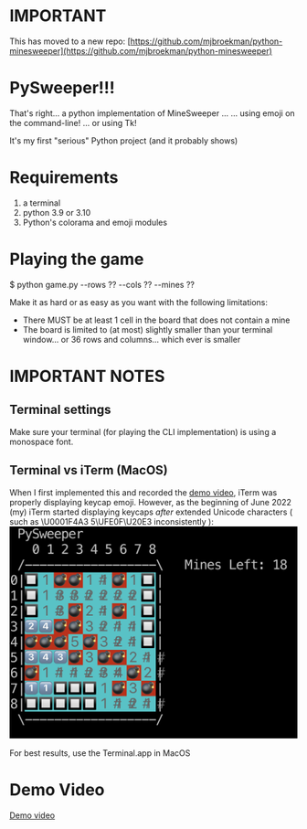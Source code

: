 IMPORTANT
=========
This has moved to a new repo: [https://github.com/mjbroekman/python-minesweeper](https://github.com/mjbroekman/python-minesweeper)

PySweeper!!!
============

That's right... a python implementation of MineSweeper ...
 ... using emoji on the command-line!
 ... or using Tk!

It's my first "serious" Python project (and it probably shows)


Requirements
============
1. a terminal
2. python 3.9 or 3.10
3. Python's colorama and emoji modules


Playing the game
================
$ python game.py --rows ?? --cols ?? --mines ??

Make it as hard or as easy as you want with the following limitations:
- There MUST be at least 1 cell in the board that does not contain a mine
- The board is limited to (at most) slightly smaller than your terminal window... or 36 rows and columns... which ever is smaller


IMPORTANT NOTES
===============

Terminal settings
-----------------
Make sure your terminal (for playing the CLI implementation) is using a monospace font.

Terminal vs iTerm (MacOS)
-------------------------
When I first implemented this and recorded the [demo video](#demo-video), iTerm was properly displaying keycap emoji. However, as the beginning of June 2022 (my) iTerm started displaying keycaps _after_ extended Unicode characters ( such as \U0001F4A3 5\UFE0F\U20E3 inconsistently ):
![Inconsistently displayed emoji](docs/imgs/inconsistent_emoji.png)

For best results, use the Terminal.app in MacOS

Demo Video
==========
[Demo video](https://youtu.be/r56bWaF3K6E)
